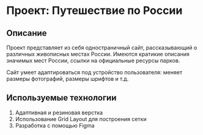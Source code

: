 # Проект: Путешествие по России

<h2>Описание</h2>
Проект представляет из себя одностраничный сайт, рассказывающий о различных живописных местах России. Имеются кратикие описания значимых мест России, ссылки на официальные ресурсы парков. 

Сайт умеет адаптироваться под устройство пользователя: меняет размеры фотографий, размеры шрифтов и т.д.

<h2>Используемые технологии</h2>

1. Адаптивная и резиновая верстка
2. Использование Grid Layout для построения сетки
3. Разработка с помощью Figma


